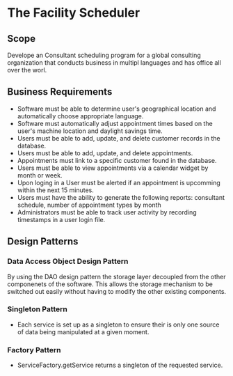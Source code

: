 # The Facility Scheduler

## Scope
Develope an Consultant scheduling program for a global consulting organization that conducts business in multipl languages and has office all over the worl.

## Business Requirements

- Software must be able to determine user's geographical location and automatically choose appropriate language.
- Software must automatically adjust appointment times based on the user's machine location and daylight savings time.
- Users must be able to add, update, and delete customer records in the database.
- Users must be able to add, update, and delete appointments.
- Appointments must link to a specific customer found in the database.
- Users must be able to view appointments via a calendar widget by month or week.
- Upon loging in a User must be alerted if an appointment is upcomming within the next 15 minutes.
- Users must have the ability to generate the following reports: consultant schedule, number of appointment types by month
- Administrators must be able to track user activity by recording timestamps in a user login file.
  
## Design Patterns

### Data Access Object Design Pattern
By using the DAO design pattern the storage layer decoupled from the other componenets of the software.  This allows the storage mechanism to be switched out easily without having to modify the other existing components.

### Singleton Pattern
-  Each service is set up as a singleton to ensure their is only one source of data being manipulated at a given moment.

### Factory Pattern
- ServiceFactory.getService returns a singleton of the requested service.
